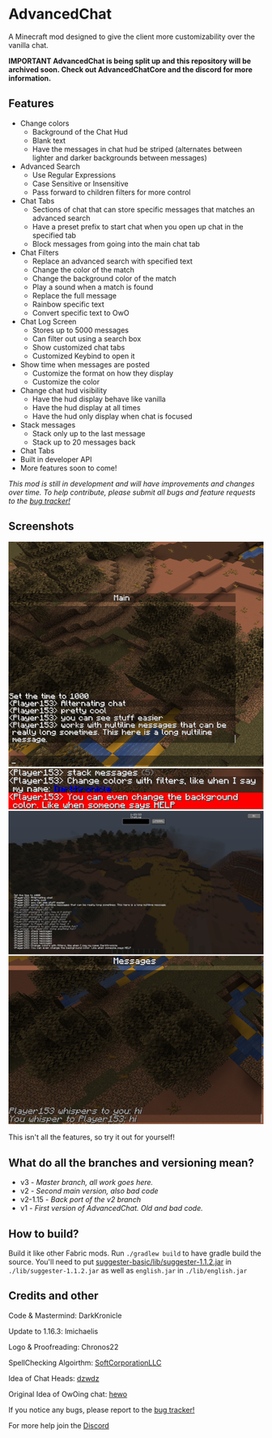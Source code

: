 # AdvancedChat

A Minecraft mod designed to give the client more customizability over the vanilla chat.

**IMPORTANT AdvancedChat is being split up and this repository will be archived soon. Check out AdvancedChatCore and the discord for more information.**

## Features

- Change colors
    - Background of the Chat Hud
    - Blank text
    - Have the messages in chat hud be striped (alternates between lighter and darker backgrounds between messages)
- Advanced Search
    - Use Regular Expressions
    - Case Sensitive or Insensitive
    - Pass forward to children filters for more control
- Chat Tabs
    - Sections of chat that can store specific messages that matches an advanced search
    - Have a preset prefix to start chat when you open up chat in the specified tab
    - Block messages from going into the main chat tab
- Chat Filters
    - Replace an advanced search with specified text
    - Change the color of the match
    - Change the background color of the match
    - Play a sound when a match is found
    - Replace the full message
    - Rainbow specific text
    - Convert specific text to OwO
- Chat Log Screen
    - Stores up to 5000 messages
    - Can filter out using a search box
    - Show customized chat tabs
    - Customized Keybind to open it
- Show time when messages are posted
    - Customize the format on how they display
    - Customize the color
- Change chat hud visibility
    - Have the hud display behave like vanilla
    - Have the hud display at all times
    - Have the hud only display when chat is focused
- Stack messages
    - Stack only up to the last message
    - Stack up to 20 messages back
- Chat Tabs
- Built in developer API
- More features soon to come!

*This mod is still in development and will have improvements and changes over time. To help contribute, please submit all bugs and feature requests to the [bug tracker!](https://github.com/DarkKronicle/AdvancedChat/issues)*

## Screenshots

![alternate](images/alternate.png)
![colors](images/colors.png)
![logscreen](images/logscreen.png)
![tab](images/tab.png)

This isn't all the features, so try it out for yourself!

## What do all the branches and versioning mean?

- v3 - *Master branch, all work goes here.*
- v2 - *Second main version, also bad code*
- v2-1.15 - *Back port of the v2 branch*
- v1 - *First version of AdvancedChat. Old and bad code.*

## How to build?

Build it like other Fabric mods. Run `./gradlew build` to have gradle build the source. You'll need to put [suggester-basic/lib/suggester-1.1.2.jar](http://www.softcorporation.com/products/suggester/) in `./lib/suggester-1.1.2.jar` as well as `english.jar` in `./lib/english.jar`

## Credits and other

Code & Mastermind: DarkKronicle

Update to 1.16.3: lmichaelis

Logo & Proofreading: Chronos22

SpellChecking Algoirthm: [SoftCorporationLLC](http://www.softcorporation.com/products/suggester/)

Idea of Chat Heads: [dzwdz](https://github.com/dzwdz/chat_heads/blob/fabric-1.16.x/)

Original Idea of OwOing chat: [hewo](https://github.com/Arc-blroth/hewo)

If you notice any bugs, please report to the [bug tracker!](https://github.com/DarkKronicle/AdvancedChat/issues)

For more help join the [Discord](https://discord.gg/WnaE3uZxDA)
